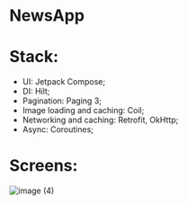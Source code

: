 # NewsApp

# Stack: 
- UI: Jetpack Compose;
- DI: Hilt;
- Pagination: Paging 3;
- Image loading and caching: Coil;
- Networking and caching: Retrofit, OkHttp;
- Async: Coroutines;


# Screens:

![image (4)](https://github.com/peterbartosh/NewsApp/assets/99812822/b4e9c22d-dd46-4bb5-b454-bd9e4132ce91)




